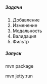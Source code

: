 ##### Задачи
1. Добавление
2. Изменение
3. Модальность
4. Валидация
5. Фильтр

##### Запуск
mvn package
  
mvn jetty:run
